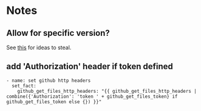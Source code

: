 # Notes

## Allow for specific version?

See
[this](https://github.com/coreyramirezgomez/ansible-role-github-release-retriever/blob/main/tasks/main.yml)
for ideas to steal.

## add 'Authorization' header if token defined

```
- name: set github http headers
  set_fact:
    github_get_files_http_headers: "{{ github_get_files_http_headers | combine({'Authorization': 'token ' + github_get_files_token} if github_get_files_token else {}) }}"
```

